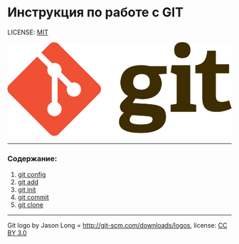 # Инструкция по работе с GIT

LICENSE: [MIT](./license.md)

![git-logo](./assets/Git-Logo.png)

---

### Содержание:

1. [git config](./config.md)
2. [git add](./add.md)
3. [git init](./git_init.md)
4. [git commit](./git_commit)
5. [git clone](./git_clone.md)

---

Git logo by Jason Long = http://git-scm.com/downloads/logos, license: [CC BY 3.0](https://creativecommons.org/licenses/by/3.0/)